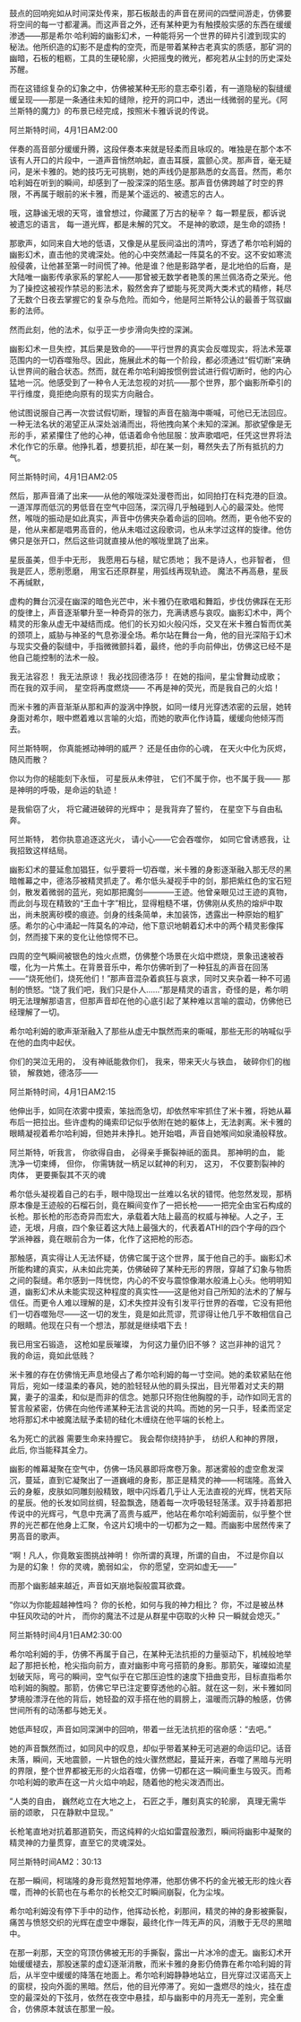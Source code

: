 鼓点的回响宛如从时间深处传来，那石板敲击的声音在房间的四壁间游走，仿佛要将空间的每一寸都灌满。而这声音之外，还有某种更为有触摸般实感的东西在缓缓渗透——那是希尔·哈利姆的幽影幻术，一种能将另一个世界的碎片引渡到现实的秘法。他所织造的幻影不是虚构的空壳，而是带着某种古老真实的质感，那矿洞的幽暗，石板的粗粝，工具的生硬轮廓，火把摇曳的微光，都宛若从尘封的历史深处苏醒。

而在这错综复杂的幻象之中，仿佛被某种无形的意志牵引着，有一道隐秘的裂缝缓缓呈现——那是一条通往未知的缝隙，挖开的洞口中，透出一线微弱的星光。《阿兰斯特的魔力》的布景已经完成，按照米卡雅诉说的传说。

阿兰斯特时间，4月1日AM2:00


伴奏的高音部分缓缓升腾，这段伴奏本来就是轻柔而且咏叹的。唯独是在那个本不该有人开口的片段中，一道声音悄然响起，直击耳膜，震颤心灵。那声音，毫无疑问，是米卡雅的。她的技巧无可挑剔，她的声线仍是那熟悉的女高音。然而，希尔哈利姆在听到的瞬间，却感到了一股深深的陌生感。那声音仿佛跨越了时空的界限，不再属于眼前的米卡雅，而是某个遥远的、被遗忘的古人。

哦，这静谧无垠的天穹，谁曾想过，你藏匿了万古的秘辛？
每一颗星辰，都诉说被遗忘的语言，
每一道光辉，都是未解的咒文。
不是神的歌颂，是生命的颂扬！


那歌声，如同来自大地的低语，又像是从星辰间溢出的清吟，穿透了希尔哈利姆的幽影幻术，直击他的灵魂深处。他的心中突然涌起一阵莫名的不安。这不安如寒流般侵袭，让他甚至第一时间慌了神。他是谁？他是影路学者，是北地伯的后裔，是大陆唯一幽影传承家系的掌舵人——那曾被无数学者艳羡的黑兰佩洛奇之荣光。他为了操控这被视作禁忌的影法术，毅然舍弃了塑能与死灵两大类术式的精修，耗尽了无数个日夜去掌握它的复杂与危险。而如今，他是阿兰斯特公认的最善于驾驭幽影的法师。

然而此刻，他的法术，似乎正一步步滑向失控的深渊。

幽影幻术一旦失控，其后果是致命的——平行世界的真实会反噬现实，将法术笼罩范围内的一切吞噬殆尽。因此，施展此术的每一个阶段，都必须通过“假切断”来确认世界间的融合状态。然而，就在希尔哈利姆按惯例尝试进行假切断时，他的内心猛地一沉。他感受到了一种令人无法忽视的对抗——那个世界，那个幽影所牵引的平行维度，竟拒绝向原有的现实方向融合。

他试图说服自己再一次尝试假切断，理智的声音在脑海中嘶喊，可他已无法回应。一种无法名状的渴望正从深处汹涌而出，将他拽向某个未知的深渊。那欲望像是无形的手，紧紧攥住了他的心神，低语着命令他屈服：放声歌唱吧，任凭这世界将法术化作它的乐章。他挣扎着，想要抗拒，却在某一刻，蓦然失去了所有抵抗的力气。

阿兰斯特时间，4月1日AM2:05

然后，那声音涌了出来——从他的喉咙深处漫卷而出，如同拍打在科克港的巨浪。一道浑厚而低沉的男低音在空气中回荡，深沉得几乎触碰到人心的最深处。他愕然，喉咙的振动是如此真实，声音中仿佛夹杂着命运的回响。然而，更令他不安的是，他从来都是唱男高音的，他从未唱过这段歌词，也从未学过这样的旋律。他仿佛只是张开口，然后这些词就直接从他的喉咙里跳了出来。

星辰虽美，但手中无形，
我愿用石与槌，赋它质地；
我不是诗人，也非智者，
但我是匠人，愿削愿磨，
用宝石还原群星，用弧线再现轨迹。
魔法不再高悬，星辰不再缄默，

虚构的舞台沉浸在幽深的暗色光芒中，米卡雅仍在歌唱和舞蹈，步伐仿佛踩在无形的旋律上，声音逐渐攀升至一种奇异的张力，充满诱惑与哀叹。幽影幻术中，两个精灵的形象从虚无中凝结而成。他们的长刃如火般闪烁，交叉在米卡雅白皙而优美的颈项上，威胁与神圣的气息弥漫全场。希尔站在舞台一角，他的目光深陷于幻术与现实交叠的裂缝中，手指微微颤抖着，最终，他的手向前伸出，仿佛这已经不是他自己能控制的法术一般。

我无法容忍！
我无法原谅！
我必找回德洛莎！
在她的指间，星尘曾舞动成歌；
而在我的双手间，
星空将再度燃烧——
不再是神的荧光，而是我自己的火焰！

而米卡雅的声音渐渐从那和声的漩涡中挣脱，如同一缕月光穿透浓密的云层，她转身面对希尔，眼中燃着难以言喻的火焰，而她的歌声化作诗篇，缓缓向他倾泻而去。

阿兰斯特啊，
你真能撼动神明的威严？
还是任由你的心魂，
在天火中化为灰烬，随风而散？

你以为你的槌能刻下永恒，
可星辰从未停驻，
它们不属于你，也不属于我——
那是神明的呼吸，是命运的轨迹！

是我偷窃了火，
将它藏进破碎的光辉中；
是我背弃了誓约，
在星空下与自由私奔。

阿兰斯特，
若你执意追逐这光火，
请小心——它会吞噬你，
如同它曾诱惑我，让我招致这样结局。

幽影幻术的蔓延愈加猖狂，似乎要将一切吞噬，米卡雅的身影逐渐融入那无尽的黑暗帷幕之中，德洛莎被精灵抓走了。希尔低头凝视手中的剑，那把紫红色的宝石短剑，散发着微弱的蓝光，宛如那把魔剑————王迹。他曾亲眼见过王迹的真物，而此剑与现在精致的“王血十字”相比，显得粗糙不堪，仿佛刚从炙热的熔炉中取出，尚未脱离砂模的痕迹。剑身的线条简单，未加装饰，透露出一种原始的粗犷感。希尔的心中涌起一阵莫名的冲动，他下意识地朝着幻术中的两个精灵影像挥剑，然而接下来的变化让他惊愕不已。

四周的空气瞬间被银色的烛火点燃，仿佛整个场景在火焰中燃烧，景象迅速被吞噬，化为一片焦土。在背景音乐中，希尔仿佛听到了一种狂乱的声音在回荡——“烧死他们，烧死他们！”那声音混杂着疯狂与哀求，同时又夹杂着一种不可遏制的愤怒。“饶了我们吧，我们只是仆人……”那是精灵的语言，奇怪的是，希尔明明无法理解那语言，但那声音却在他的心底引起了某种难以言喻的震动，仿佛他已经理解了一切。

希尔哈利姆的歌声渐渐融入了那些从虚无中飘然而来的嘶喊，那些无形的呐喊似乎在他的血肉中起伏。

你们的哭泣无用的，
没有神祇能救你们，
我来，带来天火与铁血，
破碎你们的枷锁，
解救她，德洛莎——

阿兰斯特时间，4月1日AM2:15

他伸出手，如同在浓雾中摸索，笨拙而急切，却依然牢牢抓住了米卡雅，将她从幕布后一把拉出。些许虚构的绳索印记似乎依附在她的躯体上，无法剥离。米卡雅的眼睛凝视着希尔哈利姆，但她并未挣扎。她开始唱，声音自她喉间如泉涌般释放。

阿兰斯特，听我言，
你欲得自由，
必得亲手撕裂神祇的面具。
那神明的血，
能洗净一切束缚，
但你，
你需铸就一柄足以弑神的利刃，
这刃，
不仅要割裂神的肉体，
更要撕裂其不灭的魂


希尔低头凝视着自己的右手，眼中隐现出一丝难以名状的错愕。他忽然发现，那柄原本像是王迹般的石榴石剑，竟在瞬间变作了一把长枪——一把完全由宝石构成的长枪。那长枪的形态奇异而宏大，承载着大陆上最高的权威与神秘。人之子，王迹，无垠，月痕，四个象征着这大陆上最强大的，代表着ATHI的四个字母的四个学派神器，竟在眼前合为一体，化作了这把枪的形态。

那触感，真实得让人无法怀疑，仿佛它属于这个世界，属于他自己的手。幽影幻术所能构建的真实，从未如此完美，仿佛破碎了某种无形的界限，穿越了幻象与物质之间的裂缝。希尔感到一阵恍惚，内心的不安与震惊像潮水般涌上心头。他明明知道，幽影幻术从未能实现这种程度的真实性——这是他对自己所知的法术的了解与信任。而更令人难以理解的是，幻术失控并没有引发平行世界的吞噬，它没有把他们一切吞噬殆尽——这一切的发生，竟是如此荒谬，荒谬得让他几乎不敢相信自己的眼睛。他现在只有一个想法，那就是继续唱下去！

我已用宝石锻造，
这枪如星辰璀璨，
为何这力量仍旧不够？
这岂非神的诅咒？
我的命运，竟如此低贱？

米卡雅的存在仿佛悄无声息地侵占了希尔哈利姆的每一寸空间。她的柔软紧贴在他背后，宛如一缕温柔的春风，她的脸轻轻从他的肩头探出，目光带着对丈夫的期冀，妻子的温柔，和似是而非的信念。她那只环抱住他胸膛的手，动作如同无言的誓言般紧密，仿佛在向他传递某种无法言说的共鸣。而她的另一只手，轻柔而坚定地将那幻术中被魔法赋予柔韧的硅化木缠绕在他平端的长枪上。

名为死亡的武器
需要生命来持握它。
我会帮你绕持护手，
纺织人和神的界限，
此后,
你当能释其全力。

幽影的帷幕凝聚在空气中，仿佛一场风暴即将席卷万象。那迷雾般的虚空愈发深沉，蔓延，直到它凝聚出了一道巍峨的身影，那正是精灵的神——柯瑞隆。高耸入云的身躯，皮肤如同雕刻般精致，眼中闪烁着几乎让人无法直视的光辉，恍若天际的星辰。他的长发如同丝绸，轻盈飘逸，随着每一次呼吸轻轻荡漾。双手持着那把传说中的光辉弓，气息中充满了高贵与威严，他站在希尔哈利姆面前，似乎整个世界的光芒都在他身上汇聚，令这片幻境中的一切都为之一黯。而幽影中居然传来了男高音的歌声。

“啊！凡人，你竟敢妄图挑战神明！
你所谓的真理，所谓的自由，
不过是你自以为是的幻象！
你的灵魂，脆弱如尘，
你的愿望，空洞如虚无——”

而那个幽影越来越近，声音如天崩地裂般震耳欲聋。

“你以为你能超越神性吗？
你的长枪，如何与我的神力相比？
你，不过是被丛林中狂风吹动的叶片，
而你的魔法不过是从群星中窃取的火种
只一瞬就会熄灭。”

阿兰斯特时间4月1日AM2:30:00

希尔哈利姆的手，仿佛不再属于自己，在某种无法抗拒的力量驱动下，机械般地举起了那把长枪，枪尖指向前方，直对幽影中弯弓搭箭的身影。那箭矢，璀璨如流星划破天际，弯弓的瞬间，空气似乎在它那压迫性的速度下扭曲变形，目标直指希尔哈利姆的胸膛。那箭，仿佛它早已注定要穿透他的心脏。就在这一刻，米卡雅如同梦境般漂浮在他的背后，她轻盈的双手搭在他的肩膀上，温暖而沉静的触感，仿佛世间所有的动荡都与她无关。

她低声轻叹，声音如同深渊中的回响，带着一丝无法抗拒的宿命感：“去吧。”

她的声音飘然而过，如同风中的叹息，却似乎带着某种无可逃避的命运印记。话音未落，瞬间，天地震颤，一片银色的烛火骤然燃起，蔓延开来，吞噬了黑暗与光明的界限，整个世界都被无形的火焰吞噬，仿佛一切都在这一瞬间重生与毁灭。而希尔哈利姆的歌声在这一片火焰中响起，随着他的枪尖泼洒而出。

“人类的自由，
巍然屹立在大地之上，
石匠之手，雕刻真实的轮廓，
真理无需华丽的颂歌，
只在静默中显现。”

长枪笔直地对抗着那道箭矢，而这纯粹的火焰如雷霆般激烈，瞬间将幽影中凝聚的精灵神的力量贯穿，直至它的灵魂深处。

阿兰斯特时间AM2：30:13

在那一瞬间，柯瑞隆的身形竟然短暂地停滞，他那仿佛不朽的金光被无形的烛火吞噬，而神的长箭也在与希尔的长枪交汇时瞬间崩裂，化为尘埃。

希尔哈利姆没有停下手中的动作，他挥动长枪，刹那间，精灵的神的身影被撕裂，痛苦与愤怒交织的光辉在虚空中爆裂，最终化作一阵无声的风，消散于无尽的黑暗中。

在那一刹那，天空的穹顶仿佛被无形的手撕裂，露出一片冰冷的虚无。幽影幻术开始缓缓褪去，那股迷蒙的虚幻逐渐消散，而米卡雅的身影仍倚靠在希尔哈利姆的背后，从半空中缓缓的降落在地面上。希尔哈利姆静静地站立，目光穿过汉诺高天上的窗棂，投向外面的黑暗。然后，他的目光停滞了。宛如一盏燃尽的烛火，挂在虚空的最深处的下弦月，依然在夜空中悬挂，却与幽影中的月亮无一差别，完全重合，仿佛原本就该在那里一般。

